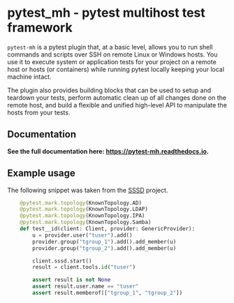 # pytest_mh - pytest multihost test framework

`pytest-mh` is a pytest plugin that, at a basic level, allows you to run shell
commands and scripts over SSH on remote Linux or Windows hosts. You use it to
execute system or application tests for your project on a remote host or hosts
(or containers) while running pytest locally keeping your local machine intact.

The plugin also provides building blocks that can be used to setup and teardown
your tests, perform automatic clean up of all changes done on the remote host,
and build a flexible and unified high-level API to manipulate the hosts from
your tests.

## Documentation

**See the full documentation here: https://pytest-mh.readthedocs.io.**

## Example usage

The following snippet was taken from the [SSSD](https://github.com/SSSD/sssd)
project.

```python
    @pytest.mark.topology(KnownTopology.AD)
    @pytest.mark.topology(KnownTopology.LDAP)
    @pytest.mark.topology(KnownTopology.IPA)
    @pytest.mark.topology(KnownTopology.Samba)
    def test__id(client: Client, provider: GenericProvider):
        u = provider.user("tuser").add()
        provider.group("tgroup_1").add().add_member(u)
        provider.group("tgroup_2").add().add_member(u)

        client.sssd.start()
        result = client.tools.id("tuser")

        assert result is not None
        assert result.user.name == "tuser"
        assert result.memberof(["tgroup_1", "tgroup_2"])
```